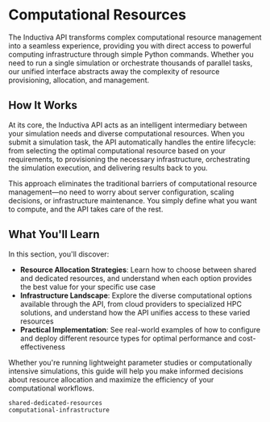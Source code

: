 # Computational Resources

The Inductiva API transforms complex computational resource management into a seamless experience, providing you with direct access to powerful computing infrastructure through simple Python commands. Whether you need to run a single simulation or orchestrate thousands of parallel tasks, our unified interface abstracts away the complexity of resource provisioning, allocation, and management.

## How It Works

At its core, the Inductiva API acts as an intelligent intermediary between your simulation needs and diverse computational resources. When you submit a simulation task, the API automatically handles the entire lifecycle: from selecting the optimal computational resource based on your requirements, to provisioning the necessary infrastructure, orchestrating the simulation execution, and delivering results back to you.

This approach eliminates the traditional barriers of computational resource management—no need to worry about server configuration, scaling decisions, or infrastructure maintenance. You simply define what you want to compute, and the API takes care of the rest.

## What You'll Learn

In this section, you'll discover:

- **Resource Allocation Strategies**: Learn how to choose between shared and dedicated resources, and understand when each option provides the best value for your specific use case
- **Infrastructure Landscape**: Explore the diverse computational options available through the API, from cloud providers to specialized HPC solutions, and understand how the API unifies access to these varied resources
- **Practical Implementation**: See real-world examples of how to configure and deploy different resource types for optimal performance and cost-effectiveness

Whether you're running lightweight parameter studies or computationally intensive simulations, this guide will help you make informed decisions about resource allocation and maximize the efficiency of your computational workflows.

```{toctree}
shared-dedicated-resources
computational-infrastructure
```